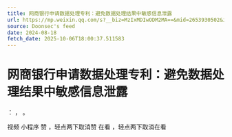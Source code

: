 ```yaml
---
title: 网商银行申请数据处理专利：避免数据处理结果中敏感信息泄露
url: https://mp.weixin.qq.com/s?__biz=MzIxMDIwODM2MA==&mid=2653930502&idx=1&sn=f6a6ac90f1aa2589307c8fbe0956a712
source: Doonsec's feed
date: 2024-08-18
fetch_date: 2025-10-06T18:00:37.511583
---
```


# 网商银行申请数据处理专利：避免数据处理结果中敏感信息泄露

：
，
。

视频
小程序
赞
，轻点两下取消赞
在看
，轻点两下取消在看